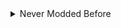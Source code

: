 <details>
  
  <summary>Never Modded Before</summary>
  &#10240;
  
# Installing Vortex

**1)** Ensure that you have installed Vortex if you haven't, which can be obtained [the link below](https://www.nexusmods.com/site/mods/1?tab=files)

[![Vortex](https://i.imgur.com/xXhkzvj.png)](https://www.nexusmods.com/site/mods/1?tab=files "Vortex download")

# Managing Cyberpunk

**1)** In the main Vortex Window, click on **"Select a game to manage"**

![Vortex First Steps 5](https://i.imgur.com/MQG9vBR.png)

**2)** On the next screen scroll down to the **"Cyberpunk 2077"** icon and, when mousing over it, click on **"Manage"** in orange

![Vortex First Steps 6](https://i.imgur.com/n9HwYPW.png)

**3)** On the popup that appears, click on **"Download"** on the bottom right in orange, after this Vortex will restart

![Vortex First Steps 7](https://i.imgur.com/C9vRW9M.png)

**4)** After Vortex restarts, a **"Game not discovered"** popup will appear, click **"Continue"** at the bottom right of the popup in orange

![Vortex First Steps 8](https://i.imgur.com/mBvyPrd.png)

**5)** A window will now pop up where you should choose the folder for your main **"Cyberpunk 2077"** install directory

**6)** Vortex will pop up a window titled **"REDmod DLC missing"** on which you should click **"Ignore"**

![REDmod first BS popup](https://i.imgur.com/mY9T3Aw.png)

**7)** Go to **"Settings"** on the left, then go to **"V2077 Settings"** and ensure that **"Automically convert old style 'archive' mods to REDmods on install"** is turned off

```
This setting is defaulted to off by default unless you had changed it
```

![redmod bullshit](https://i.imgur.com/rTip1CM.png)

**8)** Go to **"Settings""** on the left, then go to the **"Mods"** section and ensure the deployment method is **"Hardlink Deployment"**

```
If you are on a drive that does not allow hard links due to the formatting, you may need to reformat your drive. This can happen with FAT or XFAT formatting and the only solution is changing the drive format
```

![hardlink thing](https://i.imgur.com/iSMkrcz.png)

# Installing Collection

**1)** On the **[collection page](https://next.nexusmods.com/cyberpunk2077/collections/iszwwe)** click on **"ADD TO VORTEX,"** then click **"Install Now"** when that pops up in Vortex

![vortex add to](https://i.imgur.com/j0C9Jxd.png)

![install now](https://camo.githubusercontent.com/3692307718215b512a3850f35e92d24e1dc53202dd13ddce0b1faed501bd304c/68747470733a2f2f692e696d6775722e636f6d2f393553587156482e706e67)

**2)** Vortex will guide you through installing the collection, when it is completed you can play the game by clicking the play button top left

![installed](https://camo.githubusercontent.com/81f9b6925a2506e8a94b2ebe3a11ad411728425c9f4803e996196f71d44b32e8/68747470733a2f2f692e696d6775722e636f6d2f5934686d5a6d472e706e67)

![play button](https://i.imgur.com/4NE5ZHv.png)
  
  &#10240;
  
</details>
